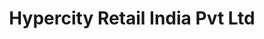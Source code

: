 ---
title: "Hypercity Retail India Pvt Ltd"
url: /bangalore/hypercity-retail-india-pvt-ltd/
shop: supermarket
---